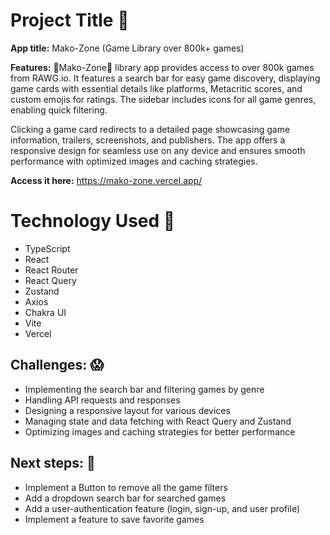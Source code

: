 # Project Title 👾

**App title:**
Mako-Zone (Game Library over 800k+ games)

**Features:**
🦈Mako-Zone🦈 library app provides access to over 800k games from RAWG.io. It features a search bar for easy game discovery, displaying game cards with essential details like platforms, Metacritic scores, and custom emojis for ratings. The sidebar includes icons for all game genres, enabling quick filtering.

Clicking a game card redirects to a detailed page showcasing game information, trailers, screenshots, and publishers. The app offers a responsive design for seamless use on any device and ensures smooth performance with optimized images and caching strategies.

**Access it here:**
https://mako-zone.vercel.app/

# Technology Used 🚀

- TypeScript
- React
- React Router
- React Query
- Zustand
- Axios
- Chakra UI
- Vite
- Vercel

## Challenges: 😱

- Implementing the search bar and filtering games by genre
- Handling API requests and responses
- Designing a responsive layout for various devices
- Managing state and data fetching with React Query and Zustand
- Optimizing images and caching strategies for better performance

## Next steps: 🎯

- Implement a Button to remove all the game filters
- Add a dropdown search bar for searched games
- Add a user-authentication feature (login, sign-up, and user profile)
- Implement a feature to save favorite games
